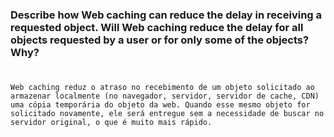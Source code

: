 ### Describe how Web caching can reduce the delay in receiving a requested object. Will Web caching reduce the delay for all objects requested by a user or for only some of the objects? Why?

#

    Web caching reduz o atraso no recebimento de um objeto solicitado ao armazenar localmente (no navegador, servidor, servidor de cache, CDN) uma cópia temporária do objeto da web. Quando esse mesmo objeto for solicitado novamente, ele será entregue sem a necessidade de buscar no servidor original, o que é muito mais rápido.